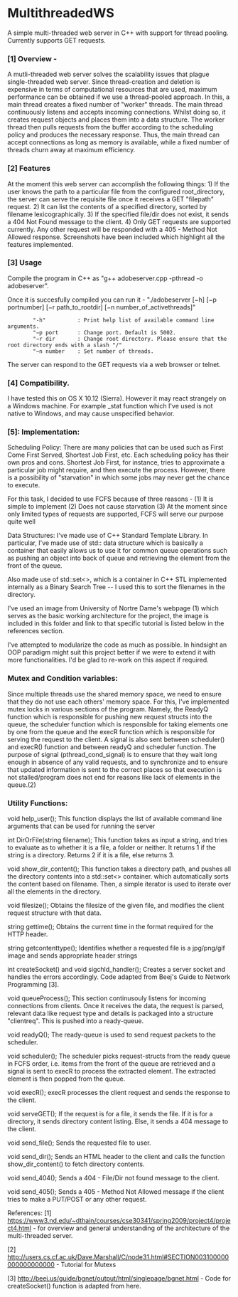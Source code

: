 # MultithreadedWS
A simple multi-threaded web server in C++ with support for thread pooling. Currently supports GET requests.

### [1] Overview -

A mutli-threaded web server solves the scalability issues that plague single-threaded web server. Since thread-creation and deletion is expensive in terms of computational resources that are used, maximum performance can be obtained if we use a thread-pooled approach. In this, a main thread creates a fixed number of "worker" threads. The main thread continuously listens and accepts incoming connections. Whilst doing so, it creates request objects and places them into a data structure. The worker thread then pulls requests from the buffer according to the scheduling policy and produces the necessary response. Thus, the main thread can accept connections as long as memory is available, while a fixed number of threads churn away at maximum efficiency.

### [2] Features

At the moment this web server can accomplish the following things:
	1) If the user knows the path to a particular file from the configured root_directory, the server can serve the requisite file once it receives a GET "filepath" request.
	2) It can list the contents of a specified directory, sorted by filename lexicographically. 
	3) If the specified file/dir does not exist, it sends a 404 Not Found message to the client.
	4) Only GET requests are supported currently. Any other request will be responded with a 405 - Method Not Allowed response.
Screenshots have been included which highlight all the features implemented.

### [3] Usage

Compile the program in C++ as "g++ adobeserver.cpp -pthread -o adobeserver".

Once it is succesfully compiled you can run it - "./adobeserver [−h] [−p portnumber] [−r path_to_rootdir] [−n number_of_activethreads]"

			"-h"          : Print help list of available command line arguments.
	        "−p port      : Change port. Default is 5002.
	        "−r dir       : Change root directory. Please ensure that the root directory ends with a slash "/"
	        "−n number    : Set number of threads.

The server can respond to the GET requests via a web browser or telnet. 

### [4] Compatibility.
I have tested this on OS X 10.12 (Sierra). However it may react strangely on a Windows machine. For example _stat function which I've used is not native to Windows, and may cause unspecified behavior.

### [5]: Implementation:

Scheduling Policy: There are many policies that can be used such as First Come First Served, Shortest Job First, etc. Each scheduling policy has their own pros and cons. Shortest Job First, for instance, tries to approximate a particular job might require, and then execute the process. However, there is a possibility of "starvation" in which some jobs may never get the chance to execute. 

For this task, I decided to use FCFS because of three reasons - 
	(1) It is simple to implement
	(2) Does not cause starvation
	(3) At the moment since only limited types of requests are supported, FCFS will serve our purpose quite well

Data Structures: I've made use of C++ Standard Template Library. In particular, I've made use of std::<queue> data structure which is basically a container that easily allows us to use it for common queue operations such as pushing an object into back of queue and retrieving the element from the front of the queue.

Also made use of std::set<>, which is a container in C++ STL implemented internally as a Binary Search Tree -- I used this to sort the filenames in the directory.

I've used an image from University of Nortre Dame's webpage (1) which serves as the basic working architecture for the project, the image is included in this folder and link to that specific tutorial is listed below in the references section.

I've attempted to modularize the code as much as possible. In hindsight an OOP paradigm might suit this project better if we were to extend it with more functionalities. I'd be glad to re-work on this aspect if required.


### Mutex and Condition variables:

Since multiple threads use the shared memory space, we need to ensure that they do not use each others' memory space. For this, I've implemented mutex locks in various sections of the program. Namely, the ReadyQ function which is responsible for pushing new request structs into the queue, the scheduler function which is responsible for taking elements one by one from the queue and the execR function which is responsible for serving the request to the client. 
A signal is also sent between scheduler() and execR() function and between readyQ and scheduler function. The purpose of signal (pthread_cond_signal) is to ensure that they wait long enough in absence of any valid requests, and to synchronize and to ensure that updated information is sent to the correct places so that execution is not stalled/program does not end for reasons like lack of elements in the queue.(2)

### Utility Functions: 

void help_user();
	This function displays the list of available command line arguments that can be used for running the server

int DirOrFile(string filename);
	This function takes as input a string, and tries to evaluate as to whether it is a file, a folder or neither. It returns 1 if the string is a directory. Returns 2 if it is a file, else returns 3.

void show_dir_content();
	This function takes a directory path, and pushes all the directory contents into a std::set<> container. which automatically sorts the content based on filename. Then, a simple iterator is used to iterate over all the elements in the  directory.

void filesize();
	Obtains the filesize of the given file, and modifies the client request structure with that data.

string gettime();
	Obtains the current time in the format required for the HTTP header.

string getcontenttype();
	Identifies whether a requested file is a jpg/png/gif image and sends appropriate header strings

int createSocket() and void sigchld_handler();
	Creates a server socket and handles the errors accordingly. Code adapted from Beej's Guide to Network Programming [3].

void queueProcess();
	This section continusouly listens for incoming connections from clients. Once it receives the data, the request is parsed, relevant data like request type and details is packaged into a structure "clientreq". This is pushed into a ready-queue.

void readyQ();
	The ready-queue is used to send request packets to the scheduler. 

void scheduler();
	The scheduler picks request-structs from the ready queue in FCFS order, i.e. items from the front of the queue are retrieved and a signal is sent to execR to process the extracted element. The extracted element is then popped from the queue. 

void execR();
	execR processes the client request and sends the response to the client.

void serveGET();
	If the request is for a file, it sends the file. If it is for a directory, it sends directory content listing. Else, it sends a 404 message to the client.

void send_file();
	Sends the requested file to user. 

void send_dir();
	Sends an HTML header to the client and calls the function show_dir_content() to fetch directory contents.

void send_404();
	Sends a 404 - File/Dir not found message to the client.

void send_405();
	Sends a 405 - Method Not Allowed message if the client tries to make a PUT/POST or any other request.


References:
[1] https://www3.nd.edu/~dthain/courses/cse30341/spring2009/project4/project4.html - for overview and general understanding of the architecture of the multi-threaded server.

[2] http://users.cs.cf.ac.uk/Dave.Marshall/C/node31.html#SECTION003100000000000000000 - Tutorial for Mutexs

[3] http://beej.us/guide/bgnet/output/html/singlepage/bgnet.html - Code for createSocket() function is adapted from here.




